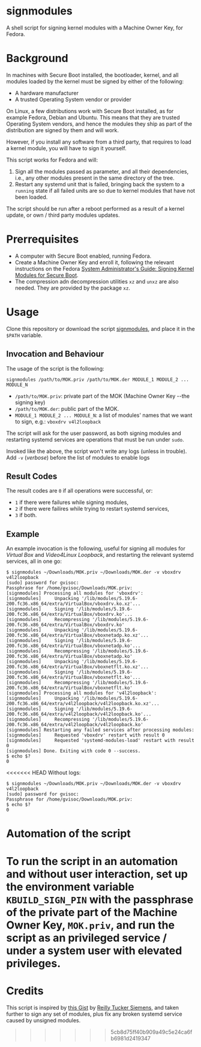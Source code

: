 # signmodules
A shell script for signing kernel modules with a Machine Owner Key, for Fedora.

# Background
In machines with Secure Boot installed, the bootloader, kernel, and all modules loaded by the kernel must be signed by either of the following:
- A hardware manufacturer
- A trusted Operating System vendor or provider

On Linux, a few distributions work with Secure Boot installed, as for example Fedora, Debian and Ubuntu. This means that they are trusted Operating System vendors, and hence the modules they ship as part of the distribution are signed by them and will work. 

However, if you install any software from a third party, that requires to load a kernel module, you will have to sign it yourself.

This script works for Fedora and will:

1. Sign all the modules passed as parameter, and all their dependencies, i.e., any other modules present in the same directory of the tree.
2. Restart any systemd unit that is failed, bringing back the system to a `running` state if all failed units are so due to kernel modules that have not been loaded.

The script should be run after a reboot performed as a result of a kernel update, or own / third party modules updates.

# Prerrequisites
- A computer with Secure Boot enabled, running Fedora.
- Create a Machine Owner Key and enroll it, following the relevant instructions on the Fedora [System Administrator's Guide: Signing Kernel Modules for Secure Boot](https://docs.fedoraproject.org/en-US/fedora/latest/system-administrators-guide/kernel-module-driver-configuration/Working_with_Kernel_Modules/#sect-signing-kernel-modules-for-secure-boot).
- The compression adn decompression utilities `xz` and `unxz` are also needed. They are provided by the package `xz`.

# Usage
Clone this repository or download the script [signmodules](https://github.com/gvisoc/signmodules/blob/main/signmodules), and place it in the `$PATH` variable.

## Invocation and Behaviour
The usage of the script is the following:

```
signmodules /path/to/MOK.priv /path/to/MOK.der MODULE_1 MODULE_2 ... MODULE_N
```
- `/path/to/MOK.priv`: private part of the MOK (Machine Owner Key --the signing key)
- `/path/to/MOK.der`: public part of the MOK.
- `MODULE_1 MODULE_2 ... MODULE_N`: a list of modules' names that we want to sign, e.g.: `vboxdrv v4l2loopback`

The script will ask for the user password, as both signing modules and restarting systemd services are operations that must be run under `sudo`.

Invoked like the above, the script won't write any logs (unless in trouble). Add `-v` (*verbose*) before the list of modules to enable logs

## Result Codes
The result codes are `0` if all operations were successful, or: 
- `1` if there were failures while signing modules, 
- `2` if there were failires while trying to restart systemd services,
- `3` if both.

## Example
An example invocation is the following, useful for signing all modules for *Virtual Box* and *Video4Linux Loopback*, and restarting the relevant systemd services, all in one go:
```
$ signmodules ~/Downloads/MOK.priv ~/Downloads/MOK.der -v vboxdrv v4l2loopback
[sudo] password for gvisoc: 
Passphrase for /home/gvisoc/Downloads/MOK.priv: 
[signmodules] Processing all modules for 'vboxdrv':
[signmodules]     Unpacking '/lib/modules/5.19.6-200.fc36.x86_64/extra/VirtualBox/vboxdrv.ko.xz'...
[signmodules]     Signing '/lib/modules/5.19.6-200.fc36.x86_64/extra/VirtualBox/vboxdrv.ko'...
[signmodules]     Recompressing '/lib/modules/5.19.6-200.fc36.x86_64/extra/VirtualBox/vboxdrv.ko'
[signmodules]     Unpacking '/lib/modules/5.19.6-200.fc36.x86_64/extra/VirtualBox/vboxnetadp.ko.xz'...
[signmodules]     Signing '/lib/modules/5.19.6-200.fc36.x86_64/extra/VirtualBox/vboxnetadp.ko'...
[signmodules]     Recompressing '/lib/modules/5.19.6-200.fc36.x86_64/extra/VirtualBox/vboxnetadp.ko'
[signmodules]     Unpacking '/lib/modules/5.19.6-200.fc36.x86_64/extra/VirtualBox/vboxnetflt.ko.xz'...
[signmodules]     Signing '/lib/modules/5.19.6-200.fc36.x86_64/extra/VirtualBox/vboxnetflt.ko'...
[signmodules]     Recompressing '/lib/modules/5.19.6-200.fc36.x86_64/extra/VirtualBox/vboxnetflt.ko'
[signmodules] Processing all modules for 'v4l2loopback':
[signmodules]     Unpacking '/lib/modules/5.19.6-200.fc36.x86_64/extra/v4l2loopback/v4l2loopback.ko.xz'...
[signmodules]     Signing '/lib/modules/5.19.6-200.fc36.x86_64/extra/v4l2loopback/v4l2loopback.ko'...
[signmodules]     Recompressing '/lib/modules/5.19.6-200.fc36.x86_64/extra/v4l2loopback/v4l2loopback.ko'
[signmodules] Restarting any failed services after processing modules:
[signmodules]     Requested 'vboxdrv' restart with result 0
[signmodules]     Requested 'systemd-modules-load' restart with result 0
[signmodules] Done. Exiting with code 0 --success.
$ echo $?
0
```
<<<<<<< HEAD
Without logs:
```
$ signmodules ~/Downloads/MOK.priv ~/Downloads/MOK.der -v vboxdrv v4l2loopback
[sudo] password for gvisoc: 
Passphrase for /home/gvisoc/Downloads/MOK.priv: 
$ echo $?
0
```

# Automation of the script
To run the script in an automation and without user interaction, set up the environment variable `KBUILD_SIGN_PIN` with the passphrase of the private part of the Machine Owner Key, `MOK.priv`, and run the script as an privileged service / under a system user with elevated privileges.
=======
# Credits
This script is inspired by [this Gist](https://gist.github.com/reillysiemens/ac6bea1e6c7684d62f544bd79b2182a4) by [Reilly Tucker Siemens](https://gist.github.com/reillysiemens), and taken further to sign any set of modules, plus fix any broken systemd service caused by unsigned modules.
>>>>>>> 5cb8d75ff40b909a49c5e24ca6fb6981d2419347
